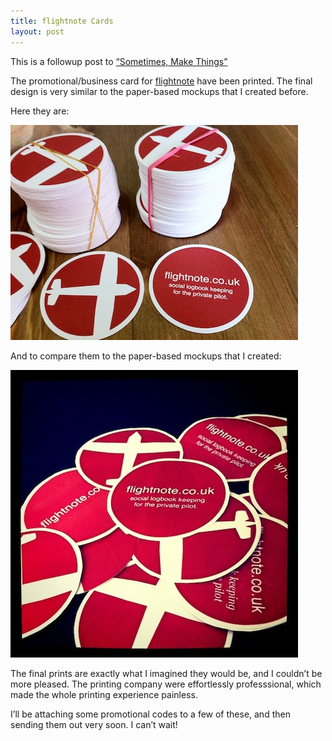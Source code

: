 ```yaml
---
title: flightnote Cards
layout: post
---
```


<p class="update">This is a followup post to
 <a href="/2011/08/17/sometimes-make-things.html">&ldquo;Sometimes, Make Things&rdquo;</a>
</p>

The promotional/business card for [flightnote](https://flightnote.co.uk) have been
printed. The final design is very similar to the paper-based mockups that I created
before.

Here they are:

![flightnote_cards](/assets/img/flightnote_cards.jpg)

And to compare them to the paper-based mockups that I created:

![flightnote_mock_cards](/assets/img/mock_flightnote_cards.jpg)

The final prints are exactly what I imagined they would be, and I couldn&rsquo;t be more
pleased. The printing company were effortlessly professsional, which made the whole
printing experience painless.

I&rsquo;ll be attaching some promotional codes to a few of these, and then sending them
out very soon. I can&rsquo;t wait!
